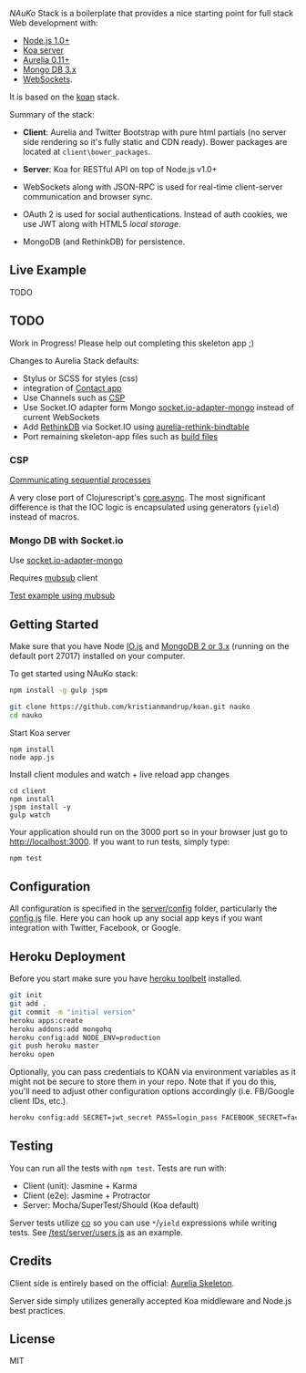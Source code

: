 *NAuKo* Stack is a boilerplate that provides a nice starting point for full stack Web development with: 
- [Node.js 1.0+](http://www.nodejs.org/)
- [Koa server](http://koajs.com/)
- [Aurelia 0.11+](http://aurelia.io/)
- [Mongo DB 3.x](https://www.mongodb.org/) 
- [WebSockets](https://developer.mozilla.org/en/docs/WebSockets). 

It is based on the [koan](https://github.com/soygul/koan) stack.

Summary of the stack:

* **Client**: Aurelia and Twitter Bootstrap with pure html partials (no server side rendering so it's fully static and CDN ready). Bower packages are located at `client\bower_packages`.

* **Server**: Koa for RESTful API on top of Node.js v1.0+

* WebSockets along with JSON-RPC is used for real-time client-server communication and browser sync.

* OAuth 2 is used for social authentications. Instead of auth cookies, we use JWT along with HTML5 *local storage*.

* MongoDB (and RethinkDB) for persistence.

## Live Example
TODO

## TODO

Work in Progress! Please help out completing this skeleton app ;)

Changes to Aurelia Stack defaults:
- Stylus or SCSS for styles (css)
- integration of [Contact app](https://github.com/aurelia/app-contacts)
- Use Channels such as [CSP](https://github.com/ubolonton/js-csp)
- Use Socket.IO adapter form Mongo [socket.io-adapter-mongo](https://www.npmjs.com/package/socket.io-adapter-mongo) instead of current WebSockets
- Add [RethinkDB](rethinkdb.com) via Socket.IO using [aurelia-rethink-bindtable](https://github.com/kristianmandrup/aurelia-rethink-bindtable)
- Port remaining skeleton-app files such as [build files](https://github.com/aurelia/skeleton-navigation/tree/master/build)

### CSP

[Communicating sequential processes](https://github.com/ubolonton/js-csp)

A very close port of Clojurescript's [core.async](https://github.com/clojure/core.async). The most significant difference is that the IOC logic is encapsulated using generators (`yield`) instead of macros.

### Mongo DB with Socket.io

Use [socket.io-adapter-mongo](https://www.npmjs.com/package/socket.io-adapter-mongo)

Requires [mubsub](https://github.com/scttnlsn/mubsub) client

[Test example using mubsub](https://github.com/modit/socket.io-adapter-mongo/blob/master/test/index.js)

## Getting Started
Make sure that you have Node [IO.js](https://iojs.org) and [MongoDB 2 or 3.x](https://www.mongodb.org/) (running on the default port 27017) installed on your computer. 

To get started using NAuKo stack:

```bash
npm install -g gulp jspm

git clone https://github.com/kristianmandrup/koan.git nauko
cd nauko
```

Start Koa server

```
npm install
node app.js
```

Install client modules and watch + live reload app changes

```
cd client
npm install
jspm install -y
gulp watch
```

Your application should run on the 3000 port so in your browser just go to [http://localhost:3000](http://localhost:3000). If you want to run tests, simply type:

```bash
npm test
```

## Configuration
All configuration is specified in the [server/config](server/config/) folder, particularly the [config.js](server/config/config.js) file. Here you can hook up any social app keys if you want integration with Twitter, Facebook, or Google.

## Heroku Deployment
Before you start make sure you have <a href="https://toolbelt.heroku.com/">heroku toolbelt</a> installed.

```bash
git init
git add .
git commit -m "initial version"
heroku apps:create
heroku addons:add mongohq
heroku config:add NODE_ENV=production
git push heroku master
heroku open
```

Optionally, you can pass credentials to KOAN via environment variables as it might not be secure to store them in your repo. Note that if you do this, you'll need to adjust other configuration options accordingly (i.e. FB/Google client IDs, etc.).

```bash
heroku config:add SECRET=jwt_secret PASS=login_pass FACEBOOK_SECRET=facebook_oauth_secret GOOGLE_SECRET=google_oauth_secret
```

## Testing
You can run all the tests with `npm test`. Tests are run with:
* Client (unit): Jasmine + Karma
* Client (e2e): Jasmine + Protractor
* Server: Mocha/SuperTest/Should (Koa default)

Server tests utilize [co](https://github.com/tj/co) so you can use `*`/`yield` expressions while writing tests. See [/test/server/users.js](test/server/users.js) as an example.

## Credits
Client side is entirely based on the official: [Aurelia Skeleton](https://github.com/aurelia/skeleton-app). 

Server side simply utilizes generally accepted Koa middleware and Node.js best practices.

## License
MIT
